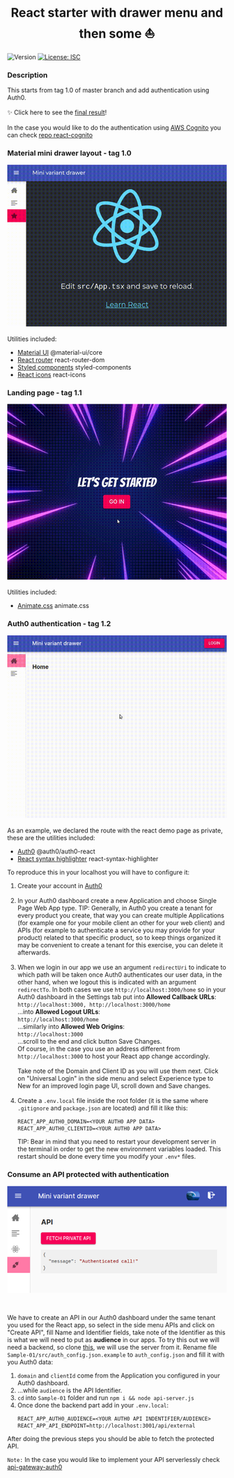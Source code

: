 <h1 align="center">React starter with drawer menu and then some ⛵</h1>
<p>
  <img alt="Version" src="https://img.shields.io/badge/version-1.0.0-blue.svg?cacheSeconds=2592000" />
  <a href="#" target="_blank">
    <img alt="License: ISC" src="https://img.shields.io/badge/License-ISC-yellow.svg" />
  </a>
</p>

### Description

This starts from tag 1.0 of master branch and add authentication using Auth0.<br /><br />
✨ Click here to see the [final result](https://5f78746ec2c10c83b073ffc0--react-starter-s4nt14go.netlify.app)!<br /><br />
In the case you would like to do the authentication using [AWS Cognito](https://aws.amazon.com/cognito) you can check [repo react-cognito](https://github.com/s4nt14go/react-cognito) 
### Material mini drawer layout - tag 1.0<br />
![tag 1.0](./showcase/tag1.gif)<br /><br />
Utilities included:
* [Material UI](https://material-ui.com) @material-ui/core
* [React router](https://reactrouter.com/web) react-router-dom
* [Styled components](https://styled-components.com) styled-components
* [React icons](https://react-icons.netlify.com) react-icons

### Landing page - tag 1.1<br />
![tag 1.1](./showcase/tag1.1.gif)<br /><br />
Utilities included:
* [Animate.css](https://animate.style) animate.css

### Auth0 authentication - tag 1.2<br />
![final](./showcase/final.gif)<br /><br />
As an example, we declared the route with the react demo page as private, these are the utilities included:
* [Auth0](https://auth0.com) @auth0/auth0-react
* [React syntax highlighter](https://github.com/react-syntax-highlighter/react-syntax-highlighter) react-syntax-highlighter

To reproduce this in your localhost you will have to configure it:
1. Create your account in [Auth0](https://auth0.com)<br /><br />
1. In your Auth0 dashboard create a new Application and choose Single Page Web App type. TIP: Generally, in Auth0 you create a tenant for every product you create, that way you can create multiple Applications (for example one for your mobile client an other for your web client) and APIs (for example to authenticate a service you may provide for your product) related to that specific product, so to keep things organized it may be convenient to create a tenant for this exercise, you can delete it afterwards.<br /><br />
1. When we login in our app we use an argument `redirectUri` to indicate to which path will be taken once Auth0 authenticates our user data, in the other hand, 
when we logout this is indicated with an argument `redirectTo`. In both cases we use `http://localhost:3000/home` so in your Auth0 dashboard in the Settings tab put into **Allowed Callback URLs**:<br />
 `http://localhost:3000, http://localhost:3000/home`<br />
 ...into **Allowed Logout URLs**:<br />
 `http://localhost:3000/home`<br />
 ...similarly into **Allowed Web Origins**:<br /> 
  `http://localhost:3000`<br />
  ...scroll to the end and click button Save Changes.<br />
Of course, in the case you use an address different from `http://localhost:3000` to host your React app change accordingly.<br />  
Take note of the Domain and Client ID as you will use them next. Click on "Universal Login" in the side menu and select Experience type to New for an improved login page UI, scroll down and Save changes.<br /><br />
1. Create a `.env.local` file inside the root folder (it is the same where `.gitignore` and `package.json` are located) and fill it like this:<br/>
    ```shell script
    REACT_APP_AUTH0_DOMAIN=<YOUR AUTH0 APP DATA>
    REACT_APP_AUTH0_CLIENTID=<YOUR AUTH0 APP DATA>
    ```
    TIP: Bear in mind that you need to restart your development server in the terminal in order to get the new environment variables loaded. This restart should be done every time you modify your `.env*` files.

### Consume an API protected with authentication<br />
<p align="center">
  <img src="./showcase/protectedApi.png" alt="Protected API" />
</p><br />

We have to create an API in our Auth0 dashboard under the same tenant you used for the React app, so select in the side menu APIs and click on "Create API", fill Name and Identifier fields, take note of the Identifier as this is what we will need to put as **audience** in our apps.
To try this out we will need a backend, so clone [this](https://github.com/auth0-samples/auth0-react-samples), we will use the server from it. Rename file `Sample-01/src/auth_config.json.example` to `auth_config.json` and fill it with you Auth0 data:
1.  `domain` and `clientId` come from the Application you configured in your Auth0 dashboard.
1. ...while `audience` is the API Identifier.
1. `cd` into `Sample-01` folder and run `npm i && node api-server.js`
1. Once done the backend part add in your `.env.local`:
    ```shell script
    REACT_APP_AUTH0_AUDIENCE=<YOUR AUTH0 API INDENTIFIER/AUDIENCE>
    REACT_APP_API_ENDPOINT=http://localhost:3001/api/external
    ```
   
After doing the previous steps you should be able to fetch the protected API.

`Note:` In the case you would like to implement your API serverlessly check [api-gateway-auth0](https://github.com/s4nt14go/api-gateway-auth0)   
